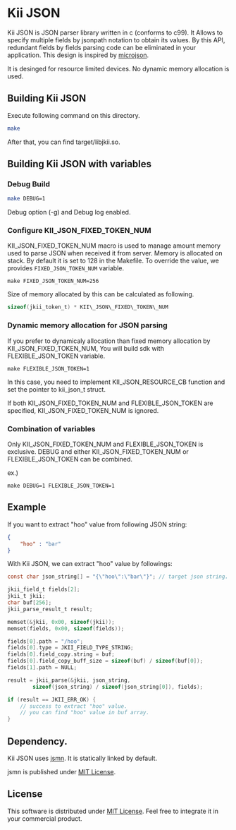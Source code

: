 # Kii JSON

Kii JSON is JSON parser library written in c (conforms to c99).
It Allows to specify multiple fields by jsonpath notation to obtain its values.
By this API, redundant fields by fields parsing code can be eliminated in your
application.
This design is inspired by [microjson](http://www.catb.org/esr/microjson/).

It is desinged for resource limited devices.
No dynamic memory allocation is used.

## Building Kii JSON

Execute following command on this directory.

```sh
make
```

After that, you can find target/libjkii.so.

## Building Kii JSON with variables

### Debug Build
```sh
make DEBUG=1
```

Debug option (-g) and Debug log enabled.

### Configure KII\_JSON\_FIXED\_TOKEN\_NUM

KII\_JSON\_FIXED\_TOKEN\_NUM  macro is used to manage amount memory used to
parse JSON when received it from server.
Memory is allocated on stack.
By default it is set to 128 in the Makefile.
To override the value, we provides `FIXED_JSON_TOKEN_NUM` variable.
```
make FIXED_JSON_TOKEN_NUM=256
```

Size of memory allocated by this can be calculated as following.
```c
sizeof(jkii_token_t) * KII\_JSON\_FIXED\_TOKEN\_NUM
```

### Dynamic memory allocation for JSON parsing
If you prefer to dynamicaly allocation than fixed memory allocation by
KII\_JSON\_FIXED\_TOKEN\_NUM, You will build sdk with FLEXIBLE\_JSON\_TOKEN
variable.

```
make FLEXIBLE_JSON_TOKEN=1
```

In this case, you need to implement KII\_JSON\_RESOURCE\_CB function and set the
pointer to kii\_json\_t struct.

If both KII\_JSON\_FIXED\_TOKEN\_NUM and FLEXIBLE\_JSON\_TOKEN are specified,
KII\_JSON\_FIXED\_TOKEN\_NUM is ignored.

### Combination of variables
Only KII\_JSON\_FIXED\_TOKEN\_NUM and FLEXIBLE\_JSON\_TOKEN is exclusive.
DEBUG and either KII\_JSON\_FIXED\_TOKEN\_NUM or FLEXIBLE\_JSON\_TOKEN
can be combined.

ex.)

```
make DEBUG=1 FLEXIBLE_JSON_TOKEN=1
```

## Example

If you want to extract "hoo" value from following JSON string:

```json
{
    "hoo" : "bar"
}
```

With Kii JSON, we can extract "hoo" value by followings:

```c
const char json_string[] = "{\"hoo\":\"bar\"}"; // target json string.

jkii_field_t fields[2];
jkii_t jkii;
char buf[256];
jkii_parse_result_t result;

memset(&jkii, 0x00, sizeof(jkii));
memset(fields, 0x00, sizeof(fields));

fields[0].path = "/hoo";
fields[0].type = JKII_FIELD_TYPE_STRING;
fields[0].field_copy.string = buf;
fields[0].field_copy_buff_size = sizeof(buf) / sizeof(buf[0]);
fields[1].path = NULL;

result = jkii_parse(&jkii, json_string,
        sizeof(json_string) / sizeof(json_string[0]), fields);

if (result == JKII_ERR_OK) {
    // success to extract "hoo" value.
    // you can find "hoo" value in buf array.
}
```

## Dependency.

Kii JSON uses [jsmn](http://zserge.com/jsmn.html).
It is statically linked by default.

jsmn is published under [MIT
License](http://opensource.org/licenses/mit-license.php).

## License
This software is distributed under [MIT License](http://opensource.org/licenses/mit-license.php).
Feel free to integrate it in your commercial product.
